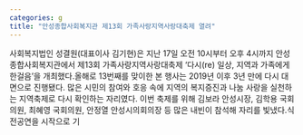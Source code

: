 ```yaml
---
categories: g
title: "안성종합사회복지관 제13회 가족사랑지역사랑대축제 열려"
---
```

사회복지법인 성결원(대표이사 김기현)은 지난 17일 오전 10시부터 오후 4시까지 안성종합사회복지관에서 제13회 가족사랑지역사랑대축제 ‘다시(re) 일상, 지역과 가족에게 한걸음’을 개최했다.올해로 13번째를 맞이한 본 행사는 2019년 이후 3년 만에 다시 대면으로 진행됐다. 많은 시민의 참여와 호응 속에 지역의 복지증진과 나눔 사랑을 실천하는 지역축제로 다시 확인하는 자리였다. 이번 축제를 위해 김보라 안성시장, 김학용 국회의원, 최혜영 국회의원, 안정열 안성시의회의장 등 많은 내빈이 참석해 자리를 빛냈다.식전공연을 시작으로 기